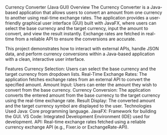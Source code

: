 Currency Converter (Java GUI)
Overview
The Currency Converter is a Java-based application that allows users to convert an amount from one currency to another using real-time exchange rates. The application provides a user-friendly graphical user interface (GUI) built with JavaFX, where users can select the base currency and the target currency, input the amount to convert, and view the result instantly. Exchange rates are fetched in real-time from a reliable API to ensure the conversions are accurate.

This project demonstrates how to interact with external APIs, handle JSON data, and perform currency conversions within a Java-based application with a clean, interactive user interface.

Features
Currency Selection: Users can select the base currency and the target currency from dropdown lists.
Real-Time Exchange Rates: The application fetches exchange rates from an external API to convert the specified amount.
Amount Input: Users can enter the amount they wish to convert from the base currency.
Currency Conversion: The application converts the entered amount from the base currency to the target currency using the real-time exchange rate.
Result Display: The converted amount and the target currency symbol are displayed to the user.
Technologies Used
Java: Core programming language.
JavaFX: Framework for building the GUI.
VS Code: Integrated Development Environment (IDE) used for development.
API: Real-time exchange rates fetched using a reliable currency exchange API (e.g., Fixer.io or ExchangeRate-API).
